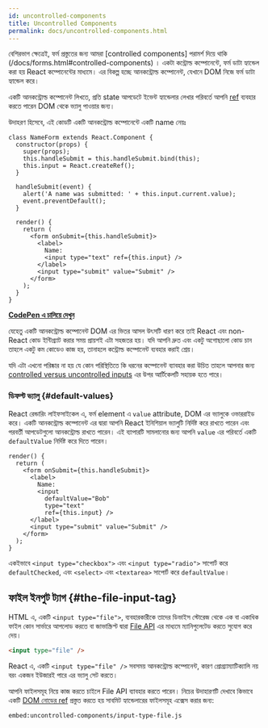 ```yaml
---
id: uncontrolled-components
title: Uncontrolled Components
permalink: docs/uncontrolled-components.html
---
```


বেশিরভাগ ক্ষেত্রেই, ফর্ম প্রস্তুতের জন্য আমরা [controlled components] পরামর্শ দিয়ে থাকি (/docs/forms.html#controlled-components) । একটা কন্ট্রোল্ড কম্পোনেন্টে, ফর্ম ডাটা হ্যান্ডেল করা হয় React কম্পোনেন্টের মাধ্যমে। এর বিকল্প হচ্ছে আনকন্ট্রোল্ড কম্পোনেন্ট, যেখানে DOM নিজে ফর্ম ডাটা হ্যান্ডেল করে।

একটি আনকন্ট্রোল্ড কম্পোনেন্ট লিখতে, প্রতি state আপডেটে ইভেন্ট হ্যান্ডেলার লেখার পরিবর্তে আপনি [ref](/docs/refs-and-the-dom.html) ব্যবহার করতে পারেন DOM থেকে ভ্যালু পাওয়ার জন্য।

উদাহরণ হিসেবে, এই কোডটি একটি আনকন্ট্রোল্ড কম্পোনেন্টে একটি name নেয়ঃ

```javascript{5,9,18}
class NameForm extends React.Component {
  constructor(props) {
    super(props);
    this.handleSubmit = this.handleSubmit.bind(this);
    this.input = React.createRef();
  }

  handleSubmit(event) {
    alert('A name was submitted: ' + this.input.current.value);
    event.preventDefault();
  }

  render() {
    return (
      <form onSubmit={this.handleSubmit}>
        <label>
          Name:
          <input type="text" ref={this.input} />
        </label>
        <input type="submit" value="Submit" />
      </form>
    );
  }
}
```

[**CodePen এ চালিয়ে দেখুন**](https://codepen.io/gaearon/pen/WooRWa?editors=0010)

যেহেতু একটি আনকন্ট্রোল্ড কম্পোনেন্ট DOM এর ভিতর আসল উৎসটি ধারণ করে তাই React এবং non-React কোড ইন্টিগ্র্যাট করার সময় প্রায়শই এটা সহজতর হয়। যদি আপনি দ্রুত এবং একটু অগোছালো কোড চান তাহলে একটু কম কোডেও কাজ হয়, তানাহলে কন্ট্রোল্ড কম্পোনেন্ট ব্যবহার করাই শ্রেয়।

যদি এটা এখনো পরিষ্কার না হয় যে কোন পরিস্থিতিতে কি ধরনের কম্পোনেন্ট ব্যাবহার করা উচিত তাহলে আপনার জন্য [controlled versus uncontrolled inputs](https://goshakkk.name/controlled-vs-uncontrolled-inputs-react/) এর উপর আর্টিকেলটি সহায়ক হতে পারে।

### ডিফল্ট ভ্যালু {#default-values}

React রেন্ডারিং লাইফসাইকেল এ, ফর্ম element এ `value` attribute, DOM এর ভ্যালুকে ওভাররাইড করে। একটি আনকন্ট্রোল্ড কম্পোনেন্ট এর দ্বারা আপনি React ইনিশিয়াল ভ্যালুটি নির্দিষ্ট করে রাখতে পারেন এবং পরবর্তী আপডেটগুলো আনকন্ট্রোল্ড রাখতে পারেন। এই ব্যাপারটি সামলানোর জন্য আপনি `value` এর পরিবর্তে একটি `defaultValue` নির্দিষ্ট করে দিতে পারেন।

```javascript{7}
render() {
  return (
    <form onSubmit={this.handleSubmit}>
      <label>
        Name:
        <input
          defaultValue="Bob"
          type="text"
          ref={this.input} />
      </label>
      <input type="submit" value="Submit" />
    </form>
  );
}
```

একইভাবে `<input type="checkbox">` এবং `<input type="radio">` সাপোর্ট করে `defaultChecked`, এবং `<select>` এবং `<textarea>` সাপোর্ট করে `defaultValue`।

## ফাইল ইনপুট ট্যাগ {#the-file-input-tag}

HTML এ, একটি `<input type="file">`, ব্যবহারকারীকে তাদের ডিভাইস স্টোরেজ থেকে এক বা একাধিক ফাইল কোন সার্ভারে আপলোড করতে বা জাভাস্ক্রিপ্ট দ্বারা [File API](https://developer.mozilla.org/en-US/docs/Web/API/File/Using_files_from_web_applications) এর মাধ্যমে ম্যানিপুলেটেড করতে সুযোগ করে দেয়।

```html
<input type="file" />
```

React এ, একটি `<input type="file" />` সবসময় আনকন্ট্রোল্ড কম্পোনেন্ট, কারণ প্রোগ্র্যাম্যাটিক্যালি নয় বরং একজন ইউজারই পারে এর ভ্যালু সেট করতে।

আপনি ফাইলসমূহ নিয়ে কাজ করতে চাইলে File API ব্যাবহার করতে পারেন। নিচের উদাহারণটি দেখাবে কিভাবে একটি [DOM নোডের ref](/docs/refs-and-the-dom.html) প্রস্তুত করতে হয় সাবমিট হ্যান্ডেলারের ফাইলসমূহ এক্সেস করার জন্য:

`embed:uncontrolled-components/input-type-file.js`

[](codepen://uncontrolled-components/input-type-file)


